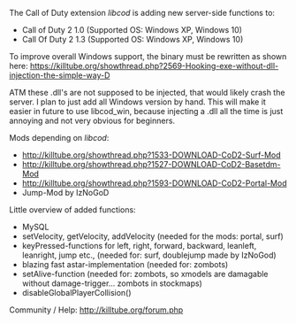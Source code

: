 The Call of Duty extension *libcod* is adding new server-side functions to:

 - Call of Duty 2 1.0 (Supported OS: Windows XP, Windows 10)
 - Call Of Duty 2 1.3 (Supported OS: Windows XP, Windows 10)

To improve overall Windows support, the binary must be rewritten as shown here: https://killtube.org/showthread.php?2569-Hooking-exe-without-dll-injection-the-simple-way-D

ATM these .dll's are not supposed to be injected, that would likely crash the server. I plan to just add all Windows version by hand. This will make it easier in future to use libcod_win, because injecting a .dll all the time is just annoying and not very obvious for beginners.

Mods depending on *libcod*:
- http://killtube.org/showthread.php?1533-DOWNLOAD-CoD2-Surf-Mod
- http://killtube.org/showthread.php?1527-DOWNLOAD-CoD2-Basetdm-Mod
- http://killtube.org/showthread.php?1593-DOWNLOAD-CoD2-Portal-Mod
- Jump-Mod by IzNoGoD
	
Little overview of added functions:
- MySQL
- setVelocity, getVelocity, addVelocity (needed for the mods: portal, surf)
- keyPressed-functions for left, right, forward, backward, leanleft, leanright, jump etc., (needed for: surf, doublejump made by IzNoGod)
- blazing fast astar-implementation (needed for: zombots)
- setAlive-function (needed for: zombots, so xmodels are damagable without damage-trigger... zombots in stockmaps)
- disableGlobalPlayerCollision() 
	
Community / Help: http://killtube.org/forum.php
